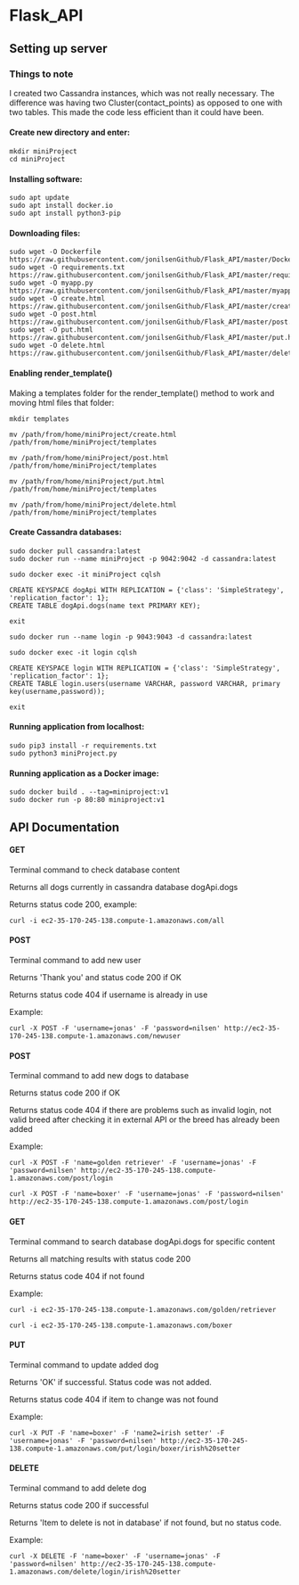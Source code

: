 # Flask_API

## Setting up server

### Things to note

I created two Cassandra instances, which was not really necessary. The difference was having two Cluster(contact_points) as opposed to one with two tables. This made the code less efficient than it could have been.

#### Create new directory and enter:

```
mkdir miniProject
cd miniProject
```

#### Installing software:

````
sudo apt update
sudo apt install docker.io
sudo apt install python3-pip
````

#### Downloading files:

````
sudo wget -O Dockerfile https://raw.githubusercontent.com/jonilsenGithub/Flask_API/master/Dockerfile
sudo wget -O requirements.txt https://raw.githubusercontent.com/jonilsenGithub/Flask_API/master/requirements.txt
sudo wget -O myapp.py https://raw.githubusercontent.com/jonilsenGithub/Flask_API/master/myapp.py
sudo wget -O create.html https://raw.githubusercontent.com/jonilsenGithub/Flask_API/master/create.html
sudo wget -O post.html https://raw.githubusercontent.com/jonilsenGithub/Flask_API/master/post.html
sudo wget -O put.html https://raw.githubusercontent.com/jonilsenGithub/Flask_API/master/put.html
sudo wget -O delete.html https://raw.githubusercontent.com/jonilsenGithub/Flask_API/master/delete.html
````

#### Enabling render_template()

Making a templates folder for the render_template() method to work and moving html files that folder:

```
mkdir templates

mv /path/from/home/miniProject/create.html /path/from/home/miniProject/templates

mv /path/from/home/miniProject/post.html /path/from/home/miniProject/templates

mv /path/from/home/miniProject/put.html /path/from/home/miniProject/templates

mv /path/from/home/miniProject/delete.html /path/from/home/miniProject/templates
```

#### Create Cassandra databases:

```
sudo docker pull cassandra:latest
sudo docker run --name miniProject -p 9042:9042 -d cassandra:latest

sudo docker exec -it miniProject cqlsh

CREATE KEYSPACE dogApi WITH REPLICATION = {'class': 'SimpleStrategy', 'replication_factor': 1};
CREATE TABLE dogApi.dogs(name text PRIMARY KEY);

exit
```

```
sudo docker run --name login -p 9043:9043 -d cassandra:latest

sudo docker exec -it login cqlsh

CREATE KEYSPACE login WITH REPLICATION = {'class': 'SimpleStrategy', 'replication_factor': 1};
CREATE TABLE login.users(username VARCHAR, password VARCHAR, primary key(username,password));

exit
```

#### Running application from localhost:

```
sudo pip3 install -r requirements.txt
sudo python3 miniProject.py
```

#### Running application as a Docker image:

```
sudo docker build . --tag=miniproject:v1
sudo docker run -p 80:80 miniproject:v1
```

## API Documentation

#### GET

Terminal command to check database content

Returns all dogs currently in cassandra database dogApi.dogs

Returns status code 200, example:

```
curl -i ec2-35-170-245-138.compute-1.amazonaws.com/all
```

#### POST

Terminal command to add new user

Returns 'Thank you' and status code 200 if OK 

Returns status code 404 if username is already in use

Example:

```
curl -X POST -F 'username=jonas' -F 'password=nilsen' http://ec2-35-170-245-138.compute-1.amazonaws.com/newuser
```

#### POST

Terminal command to add new dogs to database

Returns status code 200 if OK

Returns status code 404 if there are problems such as invalid login, not valid breed after checking it in external API or the breed has already been added

Example:

```
curl -X POST -F 'name=golden retriever' -F 'username=jonas' -F 'password=nilsen' http://ec2-35-170-245-138.compute-1.amazonaws.com/post/login
```
```
curl -X POST -F 'name=boxer' -F 'username=jonas' -F 'password=nilsen' http://ec2-35-170-245-138.compute-1.amazonaws.com/post/login
```

#### GET

Terminal command to search database dogApi.dogs for specific content

Returns all matching results with status code 200

Returns status code 404 if not found

Example:

```
curl -i ec2-35-170-245-138.compute-1.amazonaws.com/golden/retriever
```

```
curl -i ec2-35-170-245-138.compute-1.amazonaws.com/boxer
```

#### PUT

Terminal command to update added dog

Returns 'OK' if successful. Status code was not added.

Returns status code 404 if item to change was not found

Example:

```
curl -X PUT -F 'name=boxer' -F 'name2=irish setter' -F 'username=jonas' -F 'password=nilsen' http://ec2-35-170-245-138.compute-1.amazonaws.com/put/login/boxer/irish%20setter
```

#### DELETE

Terminal command to add delete dog

Returns status code 200 if successful

Returns 'Item to delete is not in database' if not found, but no status code.

Example:

```
curl -X DELETE -F 'name=boxer' -F 'username=jonas' -F 'password=nilsen' http://ec2-35-170-245-138.compute-1.amazonaws.com/delete/login/irish%20setter
```
